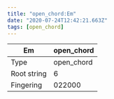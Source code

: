 ```yaml
---
title: "open_chord:Em"
date: "2020-07-24T12:42:21.663Z"
tags: [open_chord]
---
```


|Em|open_chord|
|---|---|
|Type|open_chord|
|Root string|6|
|Fingering|022000|

